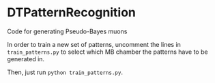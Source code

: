 # DTPatternRecognition
  Code for generating Pseudo-Bayes muons

  In order to train a new set of patterns, uncomment the lines in ``train_patterns.py``
  to select which MB chamber the patterns have to be generated in.

  Then, just run ``python train_patterns.py``.